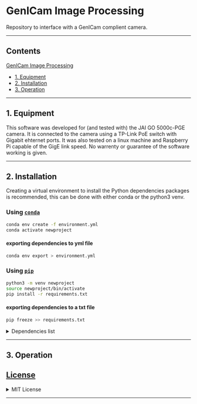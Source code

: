 # GenICam Image Processing

Repository to interface with a GenICam complient camera.

---

## Contents

[GenICam Image Processing](#genicam-image-processing)

- [1. Equipment](#1-equipment)
- [2. Installation](#2-installation)
- [3. Operation](#3-operation)

---

## 1. Equipment

This software was developed for (and tested with) the JAI GO 5000c-PGE camera. It is connected to the camera using a TP-Link PoE switch with Gigabit ehternet ports. It was also tested on a linux machine and Raspberry Pi capable of the GigE link speed. No warrenty or guarantee of the software working is given.

---

## 2. Installation

Creating a virtual environment to install the Python dependencies packages is recommended, this can be done with either conda or the python3 venv.

### Using [`conda`](https://docs.conda.io/en/latest/)

```bash
conda env create -f environment.yml
conda activate newproject
```

#### exporting dependencies to yml file

```bash
conda env export > environment.yml
```

### Using [`pip`](https://pypi.org/project/pip/)

```bash
python3 -m venv newproject
source newproject/bin/activate
pip install -r requirements.txt
```

#### exporting dependencies to a txt file

```bash
pip freeze >> requirements.txt
```

<details>
    <summary>Dependencies list</summary>

- genicam2
- h5py
- harvesters
- harvesters-gui
- matplotlib
- numpy
- Pillow
- PyQt5

</details>

---

## 3. Operation

## [License](LICENSE)

<details>
<summary>MIT License</summary>

Copyright (c) 2021 Ryan Smith

Permission is hereby granted, free of charge, to any person obtaining a copy
of this software and associated documentation files (the "Software"), to deal
in the Software without restriction, including without limitation the rights
to use, copy, modify, merge, publish, distribute, sublicense, and/or sell
copies of the Software, and to permit persons to whom the Software is
furnished to do so, subject to the following conditions:

The above copyright notice and this permission notice shall be included in all
copies or substantial portions of the Software.

THE SOFTWARE IS PROVIDED "AS IS", WITHOUT WARRANTY OF ANY KIND, EXPRESS OR
IMPLIED, INCLUDING BUT NOT LIMITED TO THE WARRANTIES OF MERCHANTABILITY,
FITNESS FOR A PARTICULAR PURPOSE AND NONINFRINGEMENT. IN NO EVENT SHALL THE
AUTHORS OR COPYRIGHT HOLDERS BE LIABLE FOR ANY CLAIM, DAMAGES OR OTHER
LIABILITY, WHETHER IN AN ACTION OF CONTRACT, TORT OR OTHERWISE, ARISING FROM,
OUT OF OR IN CONNECTION WITH THE SOFTWARE OR THE USE OR OTHER DEALINGS IN THE
SOFTWARE.
</details>

---

